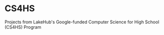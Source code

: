 CS4HS
=====

Projects from LakeHub's Google-funded Computer Science for High School (CS4HS) Program
